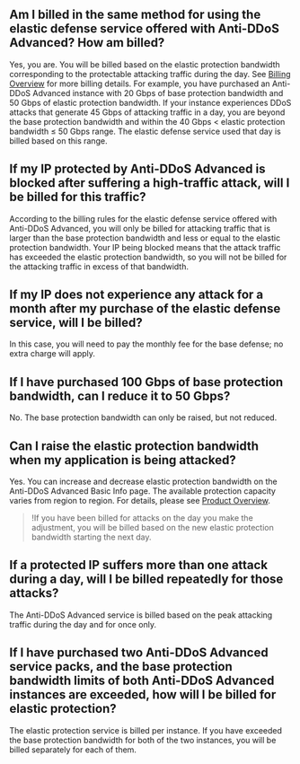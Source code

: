 [//]: # (chinagitpath:XXXXX)

## Am I billed in the same method for using the elastic defense service offered with Anti-DDoS Advanced? How am billed?
Yes, you are. You will be billed based on the elastic protection bandwidth corresponding to the protectable attacking traffic during the day. See [Billing Overview](https://cloud.tencent.com/document/product/1014/31100) for more billing details.
For example, you have purchased an Anti-DDoS Advanced instance with 20 Gbps of base protection bandwidth and 50 Gbps of elastic protection bandwidth. If your instance experiences DDoS attacks that generate 45 Gbps of attacking traffic in a day, you are beyond the base protection bandwidth and within the 40 Gbps < elastic protection bandwidth ≤ 50 Gbps range. The elastic defense service used that day is billed based on this range.

## If my IP protected by Anti-DDoS Advanced is blocked after suffering a high-traffic attack, will I be billed for this traffic?
According to the billing rules for the elastic defense service offered with Anti-DDoS Advanced, you will only be billed for attacking traffic that is larger than the base protection bandwidth and less or equal to the elastic protection bandwidth. Your IP being blocked means that the attack traffic has exceeded the elastic protection bandwidth, so you will not be billed for the attacking traffic in excess of that bandwidth.

## If my IP does not experience any attack for a month after my purchase of the elastic defense service, will I be billed?
In this case, you will need to pay the monthly fee for the base defense; no extra charge will apply.

## If I have purchased 100 Gbps of base protection bandwidth, can I reduce it to 50 Gbps?
No. The base protection bandwidth can only be raised, but not reduced.

## Can I raise the elastic protection bandwidth when my application is being attacked?
Yes. You can increase and decrease elastic protection bandwidth on the Anti-DDoS Advanced Basic Info page. The available protection capacity varies from region to region. For details, please see [Product Overview](https://cloud.tencent.com/document/product/1014/31091).
>!If you have been billed for attacks on the day you make the adjustment, you will be billed based on the new elastic protection bandwidth starting the next day.

## If a protected IP suffers more than one attack during a day, will I be billed repeatedly for those attacks?
The Anti-DDoS Advanced service is billed based on the peak attacking traffic during the day and for once only.

## If I have purchased two Anti-DDoS Advanced service packs, and the base protection bandwidth limits of both Anti-DDoS Advanced instances are exceeded, how will I be billed for elastic protection?
The elastic protection service is billed per instance. If you have exceeded the base protection bandwidth for both of the two instances, you will be billed separately for each of them.

